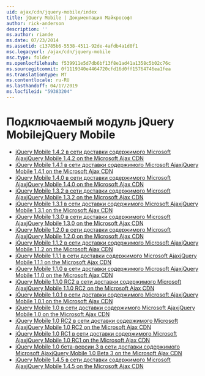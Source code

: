 ```yaml
---
uid: ajax/cdn/jquery-mobile/index
title: jQuery Mobile | Документация Майкрософт
author: rick-anderson
description: ''
ms.author: riande
ms.date: 07/23/2014
ms.assetid: c13785b6-5538-4511-92de-4afdb4a1d0f1
msc.legacyurl: /ajax/cdn/jquery-mobile
msc.type: folder
ms.openlocfilehash: f539911e5d7db6bf13f8e1ad41a1358c5b02c76c
ms.sourcegitcommit: 0f1119340e4464720cfd16d0ff15764746ea1fea
ms.translationtype: MT
ms.contentlocale: ru-RU
ms.lasthandoff: 04/17/2019
ms.locfileid: "59383204"
---
```

# <a name="jquery-mobile"></a><span data-ttu-id="b9629-102">Подключаемый модуль jQuery Mobile</span><span class="sxs-lookup"><span data-stu-id="b9629-102">jQuery Mobile</span></span>

- [<span data-ttu-id="b9629-103">jQuery Mobile 1.4.2 в сети доставки содержимого Microsoft Ajax</span><span class="sxs-lookup"><span data-stu-id="b9629-103">jQuery Mobile 1.4.2 on the Microsoft Ajax CDN</span></span>](cdnjquerymobile142.md)
- [<span data-ttu-id="b9629-104">jQuery Mobile 1.4.1 в сети доставки содержимого Microsoft Ajax</span><span class="sxs-lookup"><span data-stu-id="b9629-104">jQuery Mobile 1.4.1 on the Microsoft Ajax CDN</span></span>](cdnjquerymobile141.md)
- [<span data-ttu-id="b9629-105">jQuery Mobile 1.4.0 в сети доставки содержимого Microsoft Ajax</span><span class="sxs-lookup"><span data-stu-id="b9629-105">jQuery Mobile 1.4.0 on the Microsoft Ajax CDN</span></span>](cdnjquerymobile140.md)
- [<span data-ttu-id="b9629-106">jQuery Mobile 1.3.2 в сети доставки содержимого Microsoft Ajax</span><span class="sxs-lookup"><span data-stu-id="b9629-106">jQuery Mobile 1.3.2 on the Microsoft Ajax CDN</span></span>](cdnjquerymobile132.md)
- [<span data-ttu-id="b9629-107">jQuery Mobile 1.3.1 в сети доставки содержимого Microsoft Ajax</span><span class="sxs-lookup"><span data-stu-id="b9629-107">jQuery Mobile 1.3.1 on the Microsoft Ajax CDN</span></span>](cdnjquerymobile131.md)
- [<span data-ttu-id="b9629-108">jQuery Mobile 1.3.0 в сети доставки содержимого Microsoft Ajax</span><span class="sxs-lookup"><span data-stu-id="b9629-108">jQuery Mobile 1.3.0 on the Microsoft Ajax CDN</span></span>](cdnjquerymobile130.md)
- [<span data-ttu-id="b9629-109">jQuery Mobile 1.2.0 в сети доставки содержимого Microsoft Ajax</span><span class="sxs-lookup"><span data-stu-id="b9629-109">jQuery Mobile 1.2.0 on the Microsoft Ajax CDN</span></span>](cdnjquerymobile120.md)
- [<span data-ttu-id="b9629-110">jQuery Mobile 1.1.2 в сети доставки содержимого Microsoft Ajax</span><span class="sxs-lookup"><span data-stu-id="b9629-110">jQuery Mobile 1.1.2 on the Microsoft Ajax CDN</span></span>](cdnjquerymobile112.md)
- [<span data-ttu-id="b9629-111">jQuery Mobile 1.1.1 в сети доставки содержимого Microsoft Ajax</span><span class="sxs-lookup"><span data-stu-id="b9629-111">jQuery Mobile 1.1.1 on the Microsoft Ajax CDN</span></span>](cdnjquerymobile111.md)
- [<span data-ttu-id="b9629-112">jQuery Mobile 1.1.0 в сети доставки содержимого Microsoft Ajax</span><span class="sxs-lookup"><span data-stu-id="b9629-112">jQuery Mobile 1.1.0 on the Microsoft Ajax CDN</span></span>](cdnjquerymobile110.md)
- [<span data-ttu-id="b9629-113">jQuery Mobile 1.1.0 RC2 в сети доставки содержимого Microsoft Ajax</span><span class="sxs-lookup"><span data-stu-id="b9629-113">jQuery Mobile 1.1.0 RC2 on the Microsoft Ajax CDN</span></span>](cdnjquerymobile110rc2.md)
- [<span data-ttu-id="b9629-114">jQuery Mobile 1.0.1 в сети доставки содержимого Microsoft Ajax</span><span class="sxs-lookup"><span data-stu-id="b9629-114">jQuery Mobile 1.0.1 on the Microsoft Ajax CDN</span></span>](cdnjquerymobile101.md)
- [<span data-ttu-id="b9629-115">jQuery Mobile 1.0 в сети доставки содержимого Microsoft Ajax</span><span class="sxs-lookup"><span data-stu-id="b9629-115">jQuery Mobile 1.0 on the Microsoft Ajax CDN</span></span>](cdnjquerymobile10.md)
- [<span data-ttu-id="b9629-116">jQuery Mobile 1.0 RC2 в сети доставки содержимого Microsoft Ajax</span><span class="sxs-lookup"><span data-stu-id="b9629-116">jQuery Mobile 1.0 RC2 on the Microsoft Ajax CDN</span></span>](cdnjquerymobile10rc2.md)
- [<span data-ttu-id="b9629-117">jQuery Mobile 1.0 RC1 в сети доставки содержимого Microsoft Ajax</span><span class="sxs-lookup"><span data-stu-id="b9629-117">jQuery Mobile 1.0 RC1 on the Microsoft Ajax CDN</span></span>](cdnjquerymobile10rc1.md)
- [<span data-ttu-id="b9629-118">jQuery Mobile 1.0 бета-версии 3 в сети доставки содержимого Microsoft Ajax</span><span class="sxs-lookup"><span data-stu-id="b9629-118">jQuery Mobile 1.0 Beta 3 on the Microsoft Ajax CDN</span></span>](cdnjquerymobile10b3.md)
- [<span data-ttu-id="b9629-119">jQuery Mobile 1.4.5 в сети доставки содержимого Microsoft Ajax</span><span class="sxs-lookup"><span data-stu-id="b9629-119">jQuery Mobile 1.4.5 on the Microsoft Ajax CDN</span></span>](cdnjquerymobile145.md)
